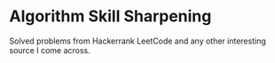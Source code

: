 # Algorithm Skill Sharpening

Solved problems from Hackerrank LeetCode and any other interesting source I come across.